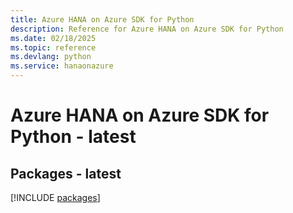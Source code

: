 ```yaml
---
title: Azure HANA on Azure SDK for Python
description: Reference for Azure HANA on Azure SDK for Python
ms.date: 02/18/2025
ms.topic: reference
ms.devlang: python
ms.service: hanaonazure
---
```

# Azure HANA on Azure SDK for Python - latest
## Packages - latest
[!INCLUDE [packages](hana-on-azure-index.md)]